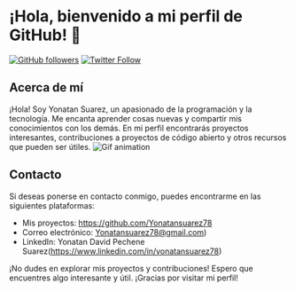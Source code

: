 # ¡Hola, bienvenido a mi perfil de GitHub! 👋

[![GitHub followers](https://img.shields.io/github/followers/tu_usuario?label=Follow&style=social)](https://github.com/Yonatansuarez78)
[![Twitter Follow](https://img.shields.io/twitter/follow/tu_usuario?style=social)](https://twitter.com/tu_usuario)

## Acerca de mí
¡Hola! Soy Yonatan Suarez, un apasionado de la programación y la tecnología. Me encanta aprender cosas nuevas y compartir mis conocimientos con los demás. En mi perfil encontrarás proyectos interesantes, contribuciones a proyectos de código abierto y otros recursos que pueden ser útiles.
![Gif animation](https://i.pinimg.com/originals/d6/af/b6/d6afb6c5702631ed7e304d2ac40fb4f2.gif)


## Contacto

Si deseas ponerse en contacto conmigo, puedes encontrarme en las siguientes plataformas:

- Mis proyectos: https://github.com/Yonatansuarez78
- Correo electrónico: Yonatansuarez78@gmail.com)
- LinkedIn: Yonatan David Pechene Suarez(https://www.linkedin.com/in/yonatansuarez78)

¡No dudes en explorar mis proyectos y contribuciones! Espero que encuentres algo interesante y útil. ¡Gracias por visitar mi perfil!



